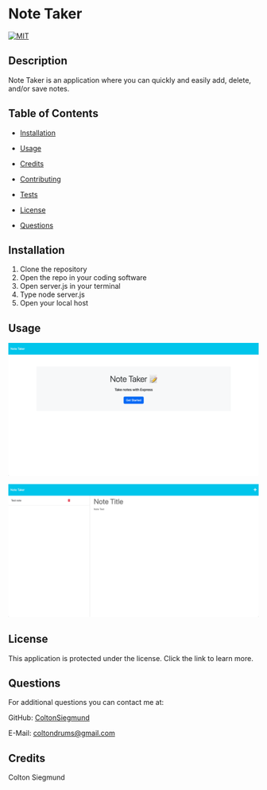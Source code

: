 # Note Taker
  [![MIT](https://img.shields.io/badge/License-MIT-blue.svg)](https://opensource.org/license/mit/)

  ## Description

  Note Taker is an application where you can quickly and easily add, delete, and/or save notes. 

  ## Table of Contents
  - [Installation](#installation)

  - [Usage](#usage)

  - [Credits](#credits)

  - [Contributing](#contributing)

  - [Tests](#tests)

  - [License](#license)

  - [ Questions](#questions)

  ## Installation
  1. Clone the repository
  2. Open the repo in your coding software
  3. Open server.js in your terminal
  4. Type node server.js
  5. Open your local host

  ## Usage
  ![Home Page](./assets/Screenshot%202023-08-01%20at%202.48.53%20PM.png)

  ![Notes Page](./assets/Screenshot%202023-08-01%20at%202.49.05%20PM.png)
  ## License
  This application is protected under the [](undefined) license. Click the link to learn more.
  
  ## Questions
  For additional questions you can contact me at:

  GitHub: [ColtonSiegmund](https://github.com/ColtonSiegmund)

  E-Mail: [coltondrums@gmail.com](mailto:coltondrums@gmail.com)

  ## Credits
  Colton Siegmund
